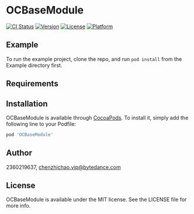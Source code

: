 # OCBaseModule

[![CI Status](https://img.shields.io/travis/2360219637/OCBaseModule.svg?style=flat)](https://travis-ci.org/2360219637/OCBaseModule)
[![Version](https://img.shields.io/cocoapods/v/OCBaseModule.svg?style=flat)](https://cocoapods.org/pods/OCBaseModule)
[![License](https://img.shields.io/cocoapods/l/OCBaseModule.svg?style=flat)](https://cocoapods.org/pods/OCBaseModule)
[![Platform](https://img.shields.io/cocoapods/p/OCBaseModule.svg?style=flat)](https://cocoapods.org/pods/OCBaseModule)

## Example

To run the example project, clone the repo, and run `pod install` from the Example directory first.

## Requirements

## Installation

OCBaseModule is available through [CocoaPods](https://cocoapods.org). To install
it, simply add the following line to your Podfile:

```ruby
pod 'OCBaseModule'
```

## Author

2360219637, chenzhichao.vip@bytedance.com

## License

OCBaseModule is available under the MIT license. See the LICENSE file for more info.
